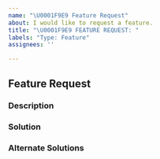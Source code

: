 ```yaml
---
name: "\U0001F9E9 Feature Request"
about: I would like to request a feature.
title: "\U0001F9E9 FEATURE REQUEST: "
labels: "Type: Feature"
assignees: ''

---
```


## Feature Request

<!--
    Thank you for using Edite and taking the time to request a feature.

    Please try to spend some time to clearly speculate on the feature you need.
    Take a look at our template and try to add as much detail as possible.

    If any heading is not applicable, put `NA`.
    For additional information, create an extra H2 heading and add extra info.
-->

### Description

<!--
    Describe the functionality you would like to have in Edite in a precise and clear way.
    e.g I would like to have a ...

    If you want to request an update in current implementation, please mention and describe it clearly.
    e.g I would like to request an update for ...
-->

### Solution

<!--
    A precise description of how you would like to see this functionality implemented.
    Any screenshots, rough sketches, and ideas are welcome.
-->

### Alternate Solutions

<!--
    A precise description of any other alternative that you have considered to achieve the same functionality.
-->



<!--
    Thank you for taking your time to report the issue! Appreciate your help.
-->
